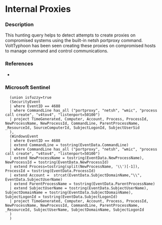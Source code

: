 # Internal Proxies
### Description
This hunting query helps to detect attempts to create proxies on compromised systems using the  built-in netsh portproxy command. VoltTyphoon has been seen creating these proxies on compromised hosts to manage command and control communications.
### References
-
### Microsoft Sentinel
```kusto
  (union isfuzzy=true 
  (SecurityEvent
  | where EventID == 4688
  | where CommandLine has_all ("portproxy", "netsh", "wmic", "process call create", "v4tov4", "listenport=50100")
  | project TimeGenerated, Computer, Account, Process, ProcessId, NewProcessName, NewProcessId, CommandLine, ParentProcessName, _ResourceId, SourceComputerId, SubjectLogonId, SubjectUserSid
  ),
  (WindowsEvent
  | where EventID == 4688 
  | extend CommandLine = tostring(EventData.CommandLine)
  | where CommandLine has_all ("portproxy", "netsh", "wmic", "process call create", "v4tov4", "listenport=50100")
  | extend NewProcessName = tostring(EventData.NewProcessName), NewProcessId = tostring(EventData.NewProcessId)
  | extend Process=tostring(split(NewProcessName, '\\')[-1]),  ProcessId = tostring(EventData.ProcessId)
  | extend Account =  strcat(EventData.SubjectDomainName,"\\", EventData.SubjectUserName)
  | extend ParentProcessName = tostring(EventData.ParentProcessName) 
  | extend SubjectUserName = tostring(EventData.SubjectUserName), SubjectDomainName = tostring(EventData.SubjectDomainName), SubjectLogonId = tostring(EventData.SubjectLogonId)
  | project TimeGenerated, Computer, Account, Process, ProcessId, NewProcessName, NewProcessId, CommandLine, ParentProcessName, _ResourceId, SubjectUserName, SubjectDomainName, SubjectLogonId
  ) 
  )
```
